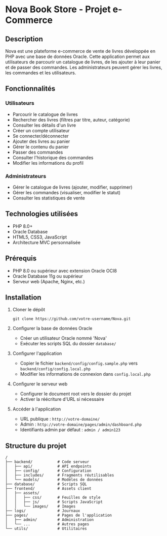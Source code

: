 # Nova Book Store - Projet e-Commerce

## Description

Nova est une plateforme e-commerce de vente de livres développée en PHP avec une base de données Oracle. Cette application permet aux utilisateurs de parcourir un catalogue de livres, de les ajouter à leur panier et de passer des commandes. Les administrateurs peuvent gérer les livres, les commandes et les utilisateurs.

## Fonctionnalités

### Utilisateurs

- Parcourir le catalogue de livres
- Rechercher des livres (filtres par titre, auteur, catégorie)
- Consulter les détails d'un livre
- Créer un compte utilisateur
- Se connecter/déconnecter
- Ajouter des livres au panier
- Gérer le contenu du panier
- Passer des commandes
- Consulter l'historique des commandes
- Modifier les informations du profil

### Administrateurs

- Gérer le catalogue de livres (ajouter, modifier, supprimer)
- Gérer les commandes (visualiser, modifier le statut)
- Consulter les statistiques de vente

## Technologies utilisées

- PHP 8.0+
- Oracle Database
- HTML5, CSS3, JavaScript
- Architecture MVC personnalisée

## Prérequis

- PHP 8.0 ou supérieur avec extension Oracle OCI8
- Oracle Database 11g ou supérieur
- Serveur web (Apache, Nginx, etc.)

## Installation

1. Cloner le dépôt

   ```
   git clone https://github.com/votre-username/Nova.git
   ```
2. Configurer la base de données Oracle

   - Créer un utilisateur Oracle nommé 'Nova'
   - Exécuter les scripts SQL du dossier `database/`
3. Configurer l'application

   - Copier le fichier `backend/config/config.sample.php` vers `backend/config/config.local.php`
   - Modifier les informations de connexion dans `config.local.php`
4. Configurer le serveur web

   - Configurer le document root vers le dossier du projet
   - Activer la réécriture d'URL si nécessaire
5. Accéder à l'application

   - URL publique : `http://votre-domaine/`
   - Admin : `http://votre-domaine/pages/admin/dashboard.php`
   - Identifiants admin par défaut : `admin / admin123`

## Structure du projet

```
/
├── backend/           # Code serveur
│   ├── api/           # API endpoints
│   ├── config/        # Configuration
│   ├── includes/      # Fragments réutilisables
│   └── models/        # Modèles de données
├── database/          # Scripts SQL
├── frontend/          # Assets client
│   ├── assets/
│   │   ├── css/       # Feuilles de style
│   │   ├── js/        # Scripts JavaScript
│   │   └── images/    # Images
├── logs/              # Journaux
├── pages/             # Pages de l'application
│   ├── admin/         # Administration
│   └── ...            # Autres pages
└── utils/             # Utilitaires
```
